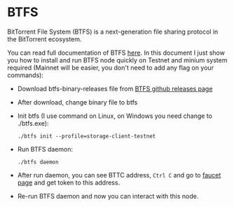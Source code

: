 # BTFS

BitTorrent File System (BTFS) is a next-generation file sharing protocol in the BitTorrent ecosystem.

You can read full documentation of BTFS [here](https://docs.btfs.io/). In this document I just show you how to install and run BTFS node quickly on Testnet and minium system required (Mainnet will be easier, you don't need to add any flag on your commands):

- Download btfs-binary-releases file from [BTFS github releases page](https://github.com/bittorrent/go-btfs/releases)
- After download, change binary file to btfs
- Init btfs (I use command on Linux, on Windows you need change to ./btfs.exe):

     ```./btfs init --profile=storage-client-testnet``` 
- Run BTFS daemon:

     ```./btfs daemon```
- After run daemon, you can see BTTC address, ```Ctrl C``` and go to [faucet page](https://testfaucet.bt.io/) and get token to this address.
- Re-run BTFS daemon and now you can interact with this node.